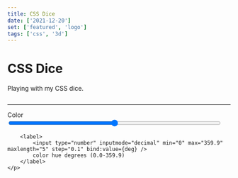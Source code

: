 ```yaml
---
title: CSS Dice
date: ['2021-12-20']
set: ['featured', 'logo']
tags: ['css', '3d']
---
```


# CSS Dice

Playing with my CSS dice.

<div class="dice-wrapper">
	<Dice bg hue={deg} />
</div>

<hr/>

<form>
	<p>
		<label>
			Color
			<input type="range" bind:value={deg} min="0" max="359.9" step="0.1">
		</label>

    	<label>
    		<input type="number" inputmode="decimal" min="0" max="359.9" maxlength="5" step="0.1" bind:value={deg} />
    		color hue degrees (0.0-359.9)
    	</label>
    </p>

</form>

<AccentHue hue={deg} />
<GradientPostStyle hue={deg} />

<script>
	import Dice from '/src/libs/css-dice/dice.svelte';
	import AccentHue from '/src/libs/AccentHue.svelte';
	import GradientPostStyle from '/src/libs/GradientPostStyle.svelte';
	import '/src/libs/app-input.css';

	let deg = 358.7;
</script>

<style>
	.dice-wrapper {
		display: grid;
		place-items: center;
		margin-block-end: var(--space, 1em);
	}

	input[type="number"] {
		width: calc(5ch + 4em);
		text-align: center;
		margin: calc(.5 * var(--spacer, 1rem)) auto;
	}

	input[type="range"] {
		width: calc(100% - 1.5rem);
	}
</style>
